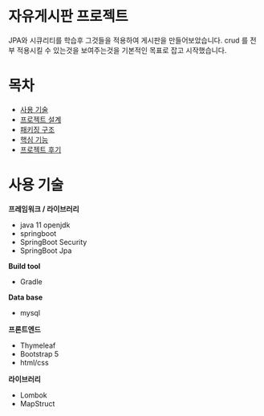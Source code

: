 # 자유게시판 프로젝트
JPA와 시큐리티를 학습후 그것들을 적용하여 게시판을 만들어보았습니다. crud 를 전부 적용시킬 수 있는것을 보여주는것을 기본적인 목표로 잡고 시작했습니다.

# 목차
 - [사용 기술](https://github.com/jungtaemin/pizzasearch#사용-기술)
 - [프로젝트 설계](https://github.com/jungtaemin/pizzasearch#프로젝트-설계)
 - [패키징 구조](https://github.com/jungtaemin/pizzasearch#프로젝트를-시작하면서..)
 - [핵심 기능](https://github.com/jungtaemin/pizzasearch#주요-기능)
 - [프로젝트 후기](https://github.com/jungtaemin/pizzasearch#기능-구현에-실패해-대체된-기능)
# 사용 기술

**프레임워크 / 라이브러리**

- java 11 openjdk
- springboot
- SpringBoot Security
- SpringBoot Jpa

**Build tool**
- Gradle

**Data base**
- mysql

**프론트엔드**
- Thymeleaf
- Bootstrap 5
- html/css

**라이브러리**
- Lombok
- MapStruct

